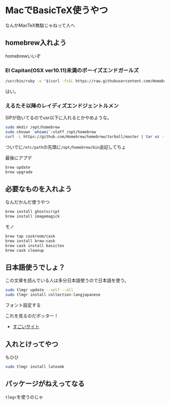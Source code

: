 # MacでBasicTeX使うやつ

なんかMacTeX無駄じゃねって人へ

## homebrew入れよう

homebrewいいぞ

### El Capitan(OSX ver10.11)未満のボーイズエンドガールズ

```sh
/usr/bin/ruby -e "$(curl -fsSL https://raw.githubusercontent.com/Homebrew/install/master/install)"
```

はい。

### えるたそ以降のレイディズエンドジェントルメン

SIPが効いてるのでusr以下に入れるとかやめような。

```sh
sudo mkdir /opt/homebrew
sudo chouwn `whoami`:staff /opt/homebrew
curl -L https://github.com/Homebrew/homebrew/tarball/master | tar xz --strip 1 -C /opt/homebrew
```

ついでに`/etc/path`の先頭に`/opt/homebrew/bin`追記してちょ

最後にアプデ

```sh
brew update
brew upgrade
```

## 必要なものを入れよう

なんだかんだ使うやつ

```sh
brew install ghostscript
brew install imagemagick
```

モノ

```sh
brew tap caskroom/cask
brew install brew-cask
brew cask install basictex
brew cask cleanup
```

## 日本語使うでしょ？

この文章を読んでいる人は多分日本語使うので日本語を使う。

```sh
sudo tlmgr update --self --all
sudo tlmgr install collection-langjapanese
```

フォント設定する

これを見るのだポッター！

- [すごいサイト](http://qiita.com/yyamnk/items/2da2791bcee82643984f#%E6%97%A5%E6%9C%AC%E8%AA%9E%E7%92%B0%E5%A2%83%E3%82%92%E6%95%B4%E3%81%88%E3%82%8B)


## 入れとけってやつ

もひひ

```sh
sudo tlmgr install latexmk
```

## パッケージがねえってなる

`tlmgr`を使うのじゃ
